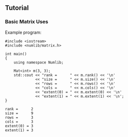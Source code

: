 ## Tutorial

### Basic Matrix Uses

Example program:

	#include <iostream>
	#include <numlib/matrix.h>

	int main()
	{
	    using namespace Numlib;

	    Mat<int> m(3, 3);
	    std::cout << "rank =      " << m.rank() << '\n'
	              << "size =      " << m.size() << '\n'
	              << "rows =      " << m.rows() << '\n'
	              << "cols =      " << m.cols() << '\n'
	              << "extent(0) = " << m.extent(0) << '\n'
	              << "extent(1) = " << m.extent(1) << '\n';
	}

	rank =      2
	size =      9
	rows =      3
	cols =      3
	extent(0) = 3
	extent(1) = 3
